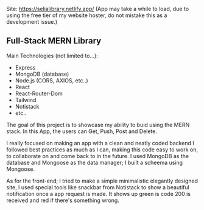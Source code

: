 Site: https://selialibrary.netlify.app/
(App may take a while to load, due to using the free tier 
of my website hoster, do not mistake this as a development issue.) <br/>

<h2>Full-Stack MERN Library </h2>

Main Technologies (not limited to...): 
- Express <br/>
- MongoDB (database) <br/>
- Node.js (CORS, AXIOS, etc..) <br/>
- React <br/>
- React-Router-Dom <br/>
- Tailwind <br/>
- Notistack
- etc.. <br/>


The goal of this project is to showcase my ability to buid
using the MERN stack. In this App, the users can Get, Push, Post and Delete. <br/>

I really focused on making an app with a clean and neatly coded backend
I followed best practices as much as I can, making this code easy to work on,
to collaborate on and come back to in the future. I used MongoDB as the database
and Mongoose as the data manager; I built a scheema using Mongoose. <br/>

As for the front-end; I tried to make a simple minimalistic elegantly designed site, 
I used special tools like snackbar from Notistack to show a beautiful notification once
a app request is made. It shows up green is code 200 is received and red if there's something wrong. 

